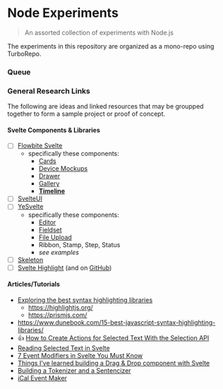 # Node Experiments

> An assorted collection of experiments with Node.js

The experiments in this repository are organized as a mono-repo using TurboRepo.

### Queue


### General Research Links

The following are ideas and linked resources that may be groupped together to form a sample project or proof of concept.

#### Svelte Components & Libraries

- [ ] [Flowbite Svelte](https://flowbite-svelte.com/)
  - specifically these components:
    - [Cards](https://flowbite-svelte.com/docs/components/card)
    - [Device Mockups](https://flowbite-svelte.com/docs/components/device-mockups)
    - [Drawer](https://flowbite-svelte.com/docs/components/drawer)
    - [Gallery](https://flowbite-svelte.com/docs/components/gallery)
    - [**Timeline**](https://flowbite-svelte.com/docs/components/timeline)
- [ ] [SvelteUI](https://www.svelteui.org/)
- [ ] [YeSvelte](https://www.yesvelte.com/)
  - specifically these components:
    - [Editor](https://www.yesvelte.com/docs/editor)
    - [Fieldset](https://www.yesvelte.com/docs/form/form-fieldset)
    - [File Upload](https://www.yesvelte.com/docs/file-upload)
    - Ribbon, Stamp, Step, Status
    - *see examples*
- [ ] [Skeleton](https://www.skeleton.dev/actions/clipboard)
- [ ] [Svelte Highlight](https://svhe.onrender.com/) (and on [GitHub](https://github.com/metonym/svelte-highlight))

#### Articles/Tutorials

- [Exploring the best syntax highlighting libraries](https://blog.logrocket.com/exploring-best-syntax-highlighting-libraries/)
  - https://highlightjs.org/
  - https://prismjs.com/
- https://www.dunebook.com/15-best-javascript-syntax-highlighting-libraries/
- :+1: [How to Create Actions for Selected Text With the Selection API](https://css-tricks.com/how-to-create-actions-for-selected-text-with-the-selection-api/)
- [Reading Selected Text in Svelte](https://natclark.com/tutorials/svelte-selected-text/)
- [7 Event Modifiers in Svelte You Must Know](https://dev.to/tanhauhau/7-event-modifiers-in-svelte-you-must-know-27oc)
- [Things I’ve learned building a Drag & Drop component with Svelte](https://medium.com/codex/things-ive-learned-building-a-drag-drop-component-with-svelte-2ad9169f1aff)
- [Building a Tokenizer and a Sentencizer](https://medium.com/analytics-vidhya/tokenization-building-a-tokenizer-and-a-sentencizer-c19a00393c19)
- [iCal Event Maker](https://ical.marudot.com/)



